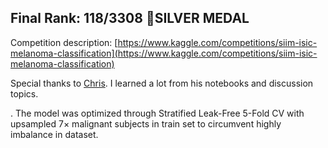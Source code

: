 ## Final Rank:  118/3308 🥈SILVER MEDAL

Competition description: [https://www.kaggle.com/competitions/siim-isic-melanoma-classification](https://www.kaggle.com/competitions/siim-isic-melanoma-classification)

Special thanks to [Chris](https://www.kaggle.com/cdeotte). I learned a lot from his notebooks and discussion topics.


. The model was optimized through Stratified Leak-Free 5-Fold CV with upsampled 7× malignant
subjects in train set to circumvent highly imbalance in dataset.
